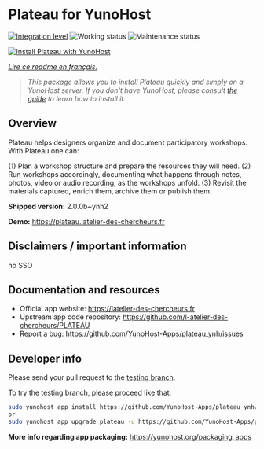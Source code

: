 <!--
N.B.: This README was automatically generated by https://github.com/YunoHost/apps/tree/master/tools/README-generator
It shall NOT be edited by hand.
-->

# Plateau for YunoHost

[![Integration level](https://dash.yunohost.org/integration/plateau.svg)](https://dash.yunohost.org/appci/app/plateau) ![Working status](https://ci-apps.yunohost.org/ci/badges/plateau.status.svg) ![Maintenance status](https://ci-apps.yunohost.org/ci/badges/plateau.maintain.svg)

[![Install Plateau with YunoHost](https://install-app.yunohost.org/install-with-yunohost.svg)](https://install-app.yunohost.org/?app=plateau)

*[Lire ce readme en français.](./README_fr.md)*

> *This package allows you to install Plateau quickly and simply on a YunoHost server.
If you don't have YunoHost, please consult [the guide](https://yunohost.org/#/install) to learn how to install it.*

## Overview

Plateau helps designers organize and document participatory workshops. With Plateau one can: 

(1) Plan a workshop structure and prepare the resources they will need. 
(2) Run workshops accordingly, documenting what happens through notes, photos, video or audio recording, as the workshops unfold. 
(3) Revisit the materials captured, enrich them, archive them or publish them.


**Shipped version:** 2.0.0b~ynh2

**Demo:** https://plateau.latelier-des-chercheurs.fr
## Disclaimers / important information

no SSO

## Documentation and resources

* Official app website: <https://latelier-des-chercheurs.fr>
* Upstream app code repository: <https://github.com/l-atelier-des-chercheurs/PLATEAU>
* Report a bug: <https://github.com/YunoHost-Apps/plateau_ynh/issues>

## Developer info

Please send your pull request to the [testing branch](https://github.com/YunoHost-Apps/plateau_ynh/tree/testing).

To try the testing branch, please proceed like that.

``` bash
sudo yunohost app install https://github.com/YunoHost-Apps/plateau_ynh/tree/testing --debug
or
sudo yunohost app upgrade plateau -u https://github.com/YunoHost-Apps/plateau_ynh/tree/testing --debug
```

**More info regarding app packaging:** <https://yunohost.org/packaging_apps>
